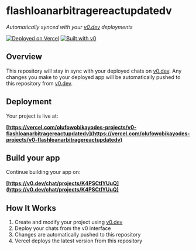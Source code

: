 # flashloanarbitragereactupdatedv

*Automatically synced with your [v0.dev](https://v0.dev) deployments*

[![Deployed on Vercel](https://img.shields.io/badge/Deployed%20on-Vercel-black?style=for-the-badge&logo=vercel)](https://vercel.com/olufowobikayodes-projects/v0-flashloanarbitragereactupdatedv)
[![Built with v0](https://img.shields.io/badge/Built%20with-v0.dev-black?style=for-the-badge)](https://v0.dev/chat/projects/K4PSCtlYUuQ)

## Overview

This repository will stay in sync with your deployed chats on [v0.dev](https://v0.dev).
Any changes you make to your deployed app will be automatically pushed to this repository from [v0.dev](https://v0.dev).

## Deployment

Your project is live at:

**[https://vercel.com/olufowobikayodes-projects/v0-flashloanarbitragereactupdatedv](https://vercel.com/olufowobikayodes-projects/v0-flashloanarbitragereactupdatedv)**

## Build your app

Continue building your app on:

**[https://v0.dev/chat/projects/K4PSCtlYUuQ](https://v0.dev/chat/projects/K4PSCtlYUuQ)**

## How It Works

1. Create and modify your project using [v0.dev](https://v0.dev)
2. Deploy your chats from the v0 interface
3. Changes are automatically pushed to this repository
4. Vercel deploys the latest version from this repository